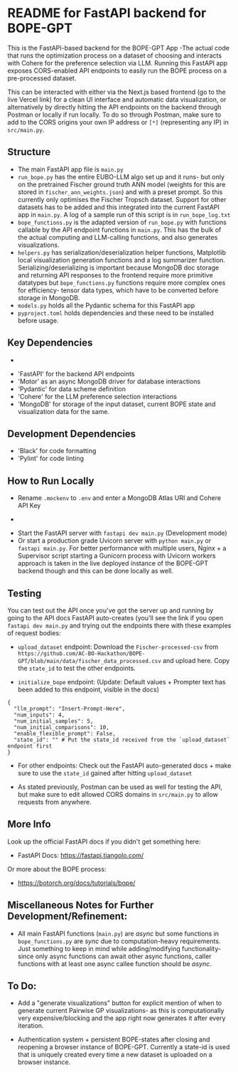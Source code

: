 # README for FastAPI backend for BOPE-GPT

This is the FastAPI-based backend for the BOPE-GPT App -The actual code that runs the optimization process on a dataset of choosing and interacts with Cohere for the preference selection via LLM. Running this FastAPI app exposes CORS-enabled API endpoints to easily run the BOPE process on a pre-processed dataset. 

This can be interacted with either via the Next.js based frontend (go to the live Vercel link) for a clean UI interface and automatic data visualization, or alternatively by directly hitting the API endpoints on the backend through Postman or locally if run locally. To do so through Postman, make sure to add to the CORS origins your own IP address or `[*]` (representing any IP) in `src/main.py`. 

## Structure 

- The main FastAPI app file is `main.py` 
- `run_bope.py` has the entire EUBO-LLM algo set up and it runs- but only on the pretrained Fischer ground truth ANN model (weights for this are stored in `fischer_ann_weights.json`) and with a preset prompt. So this currently only optimises the Fischer Tropsch dataset. Support for other datasets has to be added and this integrated into the current FastAPI app in `main.py`. A log of a sample run of this script is in `run_bope_log.txt`
- `bope_functions.py` is the adapted version of `run_bope.py` with functions callable by the API endpoint functions in `main.py`. This has the bulk of the actual computing and LLM-calling functions, and also generates visualizations. 
- `helpers.py` has serialization/deserialization helper functions, Matplotlib local visualization generation functions and a log summarizer function. Serializing/deserializing is important because MongoDB doc storage and returning API responses to the frontend require more primitive datatypes but `bope_functions.py` functions require more complex ones for efficiency- tensor data types, which have to be converted before storage in MongoDB. 
- `models.py` holds all the Pydantic schema for this FastAPI app
- `pyproject.toml` holds dependencies and these need to be installed before usage. 

## Key Dependencies

- ~~~A full list of dependencies can be viewed in the `requirements.txt` file.~~~ EDIT: Poetry is now being used as a dependency manager. Check `pyproject.toml` and `poetry.lock` for dependencies. 
- 'FastAPI' for the backend API endpoints
- 'Motor' as an async MongoDB driver for database interactions 
- 'Pydantic' for data scheme definition
- 'Cohere' for the LLM preference selection interactions 
- 'MongoDB' for storage of the input dataset, current BOPE state and visualization data for the same. 

## Development Dependencies

- 'Black' for code formatting
- 'Pylint' for code linting

## How to Run Locally 

- Rename `.mockenv` to `.env` and enter a MongoDB Atlas URI and Cohere API Key
- ~~~Install dependencies with `pip install -r requirements.txt` (Make sure you're on the `..fastapi_backend/src` folder)~~ Install dependencies with `poetry install`. 
- Start the FastAPI server with `fastapi dev main.py`  (Development mode) 
- Or start a production grade Uvicorn server with `python main.py` or `fastapi main.py`. For better performance with multiple users, Nginx + a Supervisor script starting a Gunicorn process with Uvicorn workers approach is taken in the live deployed instance of the BOPE-GPT backend though and this can be done locally as well. 

## Testing 

You can test out the API once you've got the server up and running by going to the API docs FastAPI auto-creates (you'll see the link if you open `fastapi dev main.py` and trying out the endpoints there with these examples of request bodies:

- `upload_dataset` endpoint:
Download the `Fischer-processed-csv` from `https://github.com/AC-BO-Hackathon/BOPE-GPT/blob/main/data/fischer_data_processed.csv` and upload here. Copy the `state_id` to test the other endpoints. 

- `initialize_bope` endpoint: (Update: Default values + Prompter text has been added to this endpoint, visible in the docs)
```
{
  "llm_prompt": "Insert-Prompt-Here",
  "num_inputs": 4,
  "num_initial_samples": 5,
  "num_initial_comparisons": 10,
  "enable_flexible_prompt": False,
  "state_id": "" # Put the state_id received from the `upload_dataset` endpoint first 
}
```

- For other endpoints: Check out the FastAPI auto-generated docs + make sure to use the `state_id` gained after hitting `upload_dataset` 

- As stated previously, Postman can be used as well for testing the API, but make sure to edit allowed CORS domains in `src/main.py` to allow requests from anywhere. 

## More Info 

Look up the official FastAPI docs if you didn't get something here:

- FastAPI Docs: https://fastapi.tiangolo.com/ 

Or more about the BOPE process: 

- https://botorch.org/docs/tutorials/bope/

## Miscellaneous Notes for Further Development/Refinement: 

- All main FastAPI functions (`main.py`) are *async* but some functions in `bope_functions.py` are *sync* due to computation-heavy requirements. Just something to keep in mind while adding/modifying functionality- since only async functions can await other async functions, caller functions with at least one async callee function should be *async*.

## To Do:

- Add a "generate visualizations" button for explicit mention of when to generate current Pairwise GP visualizations- as this is computationally very expensive/blocking and the app right now generates it after every iteration. 

- Authentication system + persistent BOPE-states after closing and reopening a browser instance of BOPE-GPT. Currently a state-id is used that is uniquely created every time a new dataset is uploaded on a browser instance. 